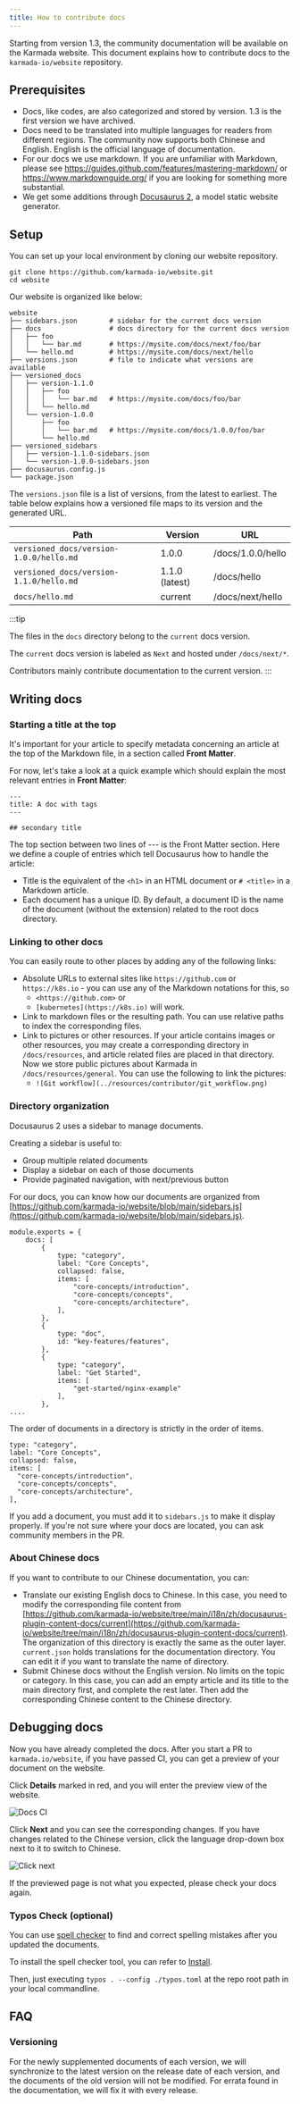 ```yaml
---
title: How to contribute docs
---
```


Starting from version 1.3, the community documentation will be available on the Karmada website.
This document explains how to contribute docs to
the `karmada-io/website` repository.

## Prerequisites

- Docs, like codes, are also categorized and stored by version.
  1.3 is the first version we have archived.
- Docs need to be translated into multiple languages for readers from different regions.
  The community now supports both Chinese and English.
  English is the official language of documentation.
- For our docs we use markdown. If you are unfamiliar with Markdown, please see https://guides.github.com/features/mastering-markdown/ or https://www.markdownguide.org/ if you are looking for something more substantial.
- We get some additions through [Docusaurus 2](https://docusaurus.io/), a model static website generator.

## Setup

You can set up your local environment by cloning our website repository.

```shell
git clone https://github.com/karmada-io/website.git
cd website
```

Our website is organized like below:

```
website
├── sidebars.json        # sidebar for the current docs version
├── docs                 # docs directory for the current docs version
│   ├── foo
│   │   └── bar.md       # https://mysite.com/docs/next/foo/bar
│   └── hello.md         # https://mysite.com/docs/next/hello
├── versions.json        # file to indicate what versions are available
├── versioned_docs
│   ├── version-1.1.0
│   │   ├── foo
│   │   │   └── bar.md   # https://mysite.com/docs/foo/bar
│   │   └── hello.md
│   └── version-1.0.0
│       ├── foo
│       │   └── bar.md   # https://mysite.com/docs/1.0.0/foo/bar
│       └── hello.md
├── versioned_sidebars
│   ├── version-1.1.0-sidebars.json
│   └── version-1.0.0-sidebars.json
├── docusaurus.config.js
└── package.json
```

The `versions.json` file is a list of versions, from the latest to earliest.
The table below explains how a versioned file maps to its version and the generated URL.

| Path                                    | Version        | URL               |
| --------------------------------------- | -------------- | ----------------- |
| `versioned_docs/version-1.0.0/hello.md` | 1.0.0          | /docs/1.0.0/hello |
| `versioned_docs/version-1.1.0/hello.md` | 1.1.0 (latest) | /docs/hello       |
| `docs/hello.md`                         | current        | /docs/next/hello  |

:::tip

The files in the `docs` directory belong to the `current` docs version.

The `current` docs version is labeled as `Next` and hosted under `/docs/next/*`.

Contributors mainly contribute documentation to the current version.
:::

## Writing docs

### Starting a title at the top

It's important for your article to specify metadata concerning an article at the top of the Markdown file, in a section called **Front Matter**.

For now, let's take a look at a quick example which should explain the most relevant entries in **Front Matter**:

```
---
title: A doc with tags
---

## secondary title
```

The top section between two lines of --- is the Front Matter section. Here we define a couple of entries which tell Docusaurus how to handle the article:
* Title is the equivalent of the `<h1>` in an HTML document or `# <title>` in a Markdown article.
* Each document has a unique ID. By default, a document ID is the name of the document (without the extension) related to the root docs directory.

### Linking to other docs

You can easily route to other places by adding any of the following links:
* Absolute URLs to external sites like `https://github.com` or `https://k8s.io` - you can use any of the Markdown notations for this, so
  * `<https://github.com>` or
  * `[kubernetes](https://k8s.io)` will work.
* Link to markdown files or the resulting path.
  You can use relative paths to index the corresponding files.
* Link to pictures or other resources.
  If your article contains images or other resources, you may create a corresponding directory in `/docs/resources`, and article related files are placed in that directory.
  Now we store public pictures about Karmada in `/docs/resources/general`. You can use the following to link the pictures:
  * `![Git workflow](../resources/contributor/git_workflow.png)`

### Directory organization

Docusaurus 2 uses a sidebar to manage documents.

Creating a sidebar is useful to:
* Group multiple related documents
* Display a sidebar on each of those documents
* Provide paginated navigation, with next/previous button

For our docs, you can know how our documents are organized from [https://github.com/karmada-io/website/blob/main/sidebars.js](https://github.com/karmada-io/website/blob/main/sidebars.js).

```
module.exports = {
    docs: [
        {
            type: "category",
            label: "Core Concepts",
            collapsed: false,
            items: [
                "core-concepts/introduction",
                "core-concepts/concepts",
                "core-concepts/architecture",
            ],
        },
        {
            type: "doc",
            id: "key-features/features",
        },
        {
            type: "category",
            label: "Get Started",
            items: [
                "get-started/nginx-example"
            ],
        },
....
```

The order of documents in a directory is strictly in the order of items.
```
type: "category",
label: "Core Concepts",
collapsed: false,
items: [
  "core-concepts/introduction",
  "core-concepts/concepts",
  "core-concepts/architecture",
],
```

If you add a document, you must add it to `sidebars.js` to make it display properly. If you're not sure where your docs are located, you can ask community members in the PR.

### About Chinese docs

If you want to contribute to our Chinese documentation, you can:
* Translate our existing English docs to Chinese. In this case, you need to modify the corresponding file content from [https://github.com/karmada-io/website/tree/main/i18n/zh/docusaurus-plugin-content-docs/current](https://github.com/karmada-io/website/tree/main/i18n/zh/docusaurus-plugin-content-docs/current).
  The organization of this directory is exactly the same as the outer layer. `current.json` holds translations for the documentation directory. You can edit it if you want to translate the name of directory.
* Submit Chinese docs without the English version. No limits on the topic or category. In this case, you can add an empty article and its title to the main directory first, and complete the rest later.
  Then add the corresponding Chinese content to the Chinese directory.

## Debugging docs

Now you have already completed the docs. After you start a PR to `karmada.io/website`, if you have passed CI, you can get a preview of your document on the website.

Click **Details** marked in red, and you will enter the preview view of the website.

![Docs CI](../resources/contributor/debug-docs.png)

Click **Next** and you can see the corresponding changes. If you have changes related to the Chinese version, click the language drop-down box next to it to switch to Chinese.

![Click next](../resources/contributor/click-next.png)

If the previewed page is not what you expected, please check your docs again.

### Typos Check (optional)

You can use [spell checker](https://github.com/crate-ci/typos) to find and correct spelling mistakes after you updated the documents.

To install the spell checker tool, you can refer to [Install](https://github.com/crate-ci/typos?tab=readme-ov-file#install).

Then, just executing `typos . --config ./typos.toml` at the repo root path in your local commandline.

## FAQ

### Versioning

For the newly supplemented documents of each version, we will synchronize to the latest version on the release date of each version, and the documents of the old version will not be modified.
For errata found in the documentation, we will fix it with every release.